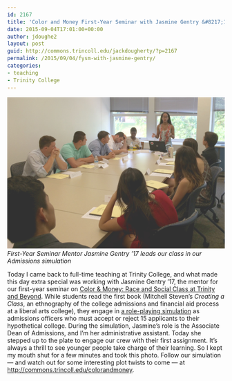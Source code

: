 ```yaml
---
id: 2167
title: 'Color and Money First-Year Seminar with Jasmine Gentry &#8217;17'
date: 2015-09-04T17:01:00+00:00
author: jdoughe2
layout: post
guid: http://commons.trincoll.edu/jackdougherty/?p=2167
permalink: /2015/09/04/fysm-with-jasmine-gentry/
categories:
- teaching
- Trinity College
---
```


![jasmine gentry](/images/2015/Jasmine-FYSM-2015-09-04.jpg)
*First-Year Seminar Mentor Jasmine Gentry '17 leads our class in our Admissions simulation*

Today I came back to full-time teaching at Trinity College, and what made this day extra special was working with Jasmine Gentry &#8217;17, the mentor for our first-year seminar on [Color & Money: Race and Social Class at Trinity and Beyond](http://commons.trincoll.edu/colorandmoney). While students read the first book (Mitchell Steven&#8217;s _Creating a Class_, an ethnography of the college admissions and financial aid process at a liberal arts college), they engage in [a role-playing simulation](http://commons.trincoll.edu/colorandmoney/simulation/) as admissions officers who must accept or reject 15 applicants to their hypothetical college. During the simulation, Jasmine&#8217;s role is the Associate Dean of Admissions, and I&#8217;m her administrative assistant. Today she stepped up to the plate to engage our crew with their first assignment. It&#8217;s always a thrill to see younger people take charge of their learning. So I kept my mouth shut for a few minutes and took this photo. Follow our simulation &#8212; and watch out for some interesting plot twists to come &#8212; at <http://commons.trincoll.edu/colorandmoney>.
